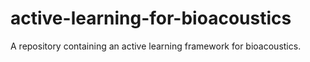 # active-learning-for-bioacoustics
A repository containing an active learning framework for bioacoustics.

